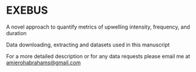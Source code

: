 # EXEBUS
A novel approach to quantify metrics of upwelling intensity, frequency, and duration

Data downloading, extracting and datasets used in this manuscript

For a more detailed description or for any data requests please email me at amierohabrahams@gmail.com